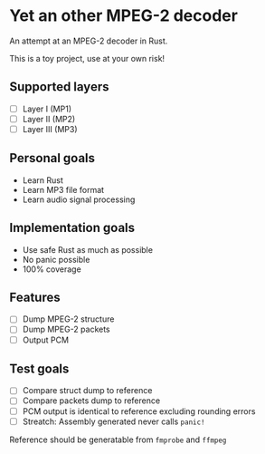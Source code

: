 # Yet an other MPEG-2 decoder
An attempt at an MPEG-2 decoder in Rust.

This is a toy project, use at your own risk!

## Supported layers
 - [ ] Layer I (MP1)
 - [ ] Layer II (MP2)
 - [ ] Layer III (MP3)

## Personal goals
 - Learn Rust
 - Learn MP3 file format
 - Learn audio signal processing
 
## Implementation goals
 - Use safe Rust as much as possible
 - No panic possible
 - 100% coverage
 
## Features
 - [ ] Dump MPEG-2 structure
 - [ ] Dump MPEG-2 packets
 - [ ] Output PCM
  
## Test goals
 - [ ] Compare struct dump to reference
 - [ ] Compare packets dump to reference
 - [ ] PCM output is identical to reference excluding rounding errors
 - [ ] Streatch: Assembly generated never calls `panic!`
 
 Reference should be generatable from `fmprobe` and `ffmpeg`
